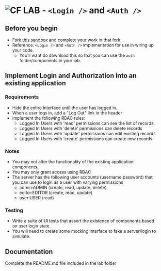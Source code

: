 ![CF](http://i.imgur.com/7v5ASc8.png) LAB -  `<Login />` and `<Auth />`
=================================================


## Before you begin
* Fork [this sandbox](https://codesandbox.io/s/j32q2y3ko5) and complete your work in that fork.
* Reference: `<Login />` and `<Auth />` implementation for use in wiring up your code.
  * You'll want do download this so that you can use the `auth` folder/components in your lab.

## Implement Login and Authorization into an existing application

### Requirements
* Hide the entire interface until the user has logged in.
* When a user logs in, add a "Log Out" link in the header
* Implement the following RBAC rules:
  * Logged In Users with 'read' permissions can see the list of records
  * Logged In Users with 'delete' permissions can delete records
  * Logged In Users with 'update' permissions can edit existing records
  * Logged In Users with 'create' permissions can create new records

### Notes
* You may not alter the functionality of the existing application components.
* You may only grant access using RBAC
* The server has the following user accounts (username:password) that you can use to login as a user with varying permissions
  * admin:ADMIN (create, read, update, delete)
  * editor:EDITOR (create, read, update)
  * user:USER (read)

### Testing
* Write a suite of UI tests that assert the existence of components based on user login state.
* You will need to create some mocking interface to fake a server/login to simulate.


##  Documentation
Complete the README.md file included in the lab folder
